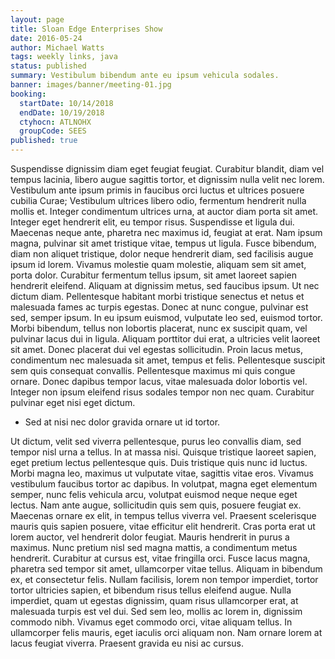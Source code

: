 ```yaml
---
layout: page
title: Sloan Edge Enterprises Show
date: 2016-05-24
author: Michael Watts
tags: weekly links, java
status: published
summary: Vestibulum bibendum ante eu ipsum vehicula sodales.
banner: images/banner/meeting-01.jpg
booking:
  startDate: 10/14/2018
  endDate: 10/19/2018
  ctyhocn: ATLNOHX
  groupCode: SEES
published: true
---
```

Suspendisse dignissim diam eget feugiat feugiat. Curabitur blandit, diam vel tempus lacinia, libero augue sagittis tortor, et dignissim nulla velit nec lorem. Vestibulum ante ipsum primis in faucibus orci luctus et ultrices posuere cubilia Curae; Vestibulum ultrices libero odio, fermentum hendrerit nulla mollis et. Integer condimentum ultrices urna, at auctor diam porta sit amet. Integer eget hendrerit elit, eu tempor risus. Suspendisse et ligula dui. Maecenas neque ante, pharetra nec maximus id, feugiat at erat. Nam ipsum magna, pulvinar sit amet tristique vitae, tempus ut ligula. Fusce bibendum, diam non aliquet tristique, dolor neque hendrerit diam, sed facilisis augue ipsum id lorem. Vivamus molestie quam molestie, aliquam sem sit amet, porta dolor. Curabitur fermentum tellus ipsum, sit amet laoreet sapien hendrerit eleifend. Aliquam at dignissim metus, sed faucibus ipsum. Ut nec dictum diam. Pellentesque habitant morbi tristique senectus et netus et malesuada fames ac turpis egestas.
Donec at nunc congue, pulvinar est sed, semper ipsum. In eu ipsum euismod, vulputate leo sed, euismod tortor. Morbi bibendum, tellus non lobortis placerat, nunc ex suscipit quam, vel pulvinar lacus dui in ligula. Aliquam porttitor dui erat, a ultricies velit laoreet sit amet. Donec placerat dui vel egestas sollicitudin. Proin lacus metus, condimentum nec malesuada sit amet, tempus et felis. Pellentesque suscipit sem quis consequat convallis. Pellentesque maximus mi quis congue ornare. Donec dapibus tempor lacus, vitae malesuada dolor lobortis vel. Integer non ipsum eleifend risus sodales tempor non nec quam. Curabitur pulvinar eget nisi eget dictum.

* Sed at nisi nec dolor gravida ornare ut id tortor.

Ut dictum, velit sed viverra pellentesque, purus leo convallis diam, sed tempor nisl urna a tellus. In at massa nisi. Quisque tristique laoreet sapien, eget pretium lectus pellentesque quis. Duis tristique quis nunc id luctus. Morbi magna leo, maximus ut vulputate vitae, sagittis vitae eros. Vivamus vestibulum faucibus tortor ac dapibus. In volutpat, magna eget elementum semper, nunc felis vehicula arcu, volutpat euismod neque neque eget lectus. Nam ante augue, sollicitudin quis sem quis, posuere feugiat ex. Maecenas ornare ex elit, in tempus tellus viverra vel. Praesent scelerisque mauris quis sapien posuere, vitae efficitur elit hendrerit. Cras porta erat ut lorem auctor, vel hendrerit dolor feugiat. Mauris hendrerit in purus a maximus. Nunc pretium nisl sed magna mattis, a condimentum metus hendrerit. Curabitur at cursus est, vitae fringilla orci. Fusce lacus magna, pharetra sed tempor sit amet, ullamcorper vitae tellus. Aliquam in bibendum ex, et consectetur felis.
Nullam facilisis, lorem non tempor imperdiet, tortor tortor ultricies sapien, et bibendum risus tellus eleifend augue. Nulla imperdiet, quam ut egestas dignissim, quam risus ullamcorper erat, at malesuada turpis est vel dui. Sed sem leo, mollis ac lorem in, dignissim commodo nibh. Vivamus eget commodo orci, vitae aliquam tellus. In ullamcorper felis mauris, eget iaculis orci aliquam non. Nam ornare lorem at lacus feugiat viverra. Praesent gravida eu nisi ac cursus.
